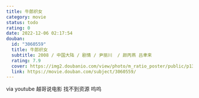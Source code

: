 ```yaml
---
title: 牛郎织女
category: movie
status: todo
rating: 0
date: 2022-12-06 02:17:54
douban:
  id: "3060559"
  title: 牛郎织女
  subtitle: 2008 / 中国大陆 / 剧情 / 尹丽川  / 颜丙燕 吕聿来
  rating: 7.9
  cover: https://img2.doubanio.com/view/photo/m_ratio_poster/public/p1383569772.jpg
  link: https://movie.douban.com/subject/3060559/
---
```


via youtube 越哥说电影 找不到资源 呜呜